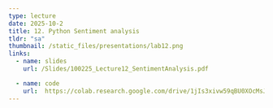 ```yaml
---
type: lecture
date: 2025-10-2
title: 12. Python Sentiment analysis
tldr: "sa"
thumbnail: /static_files/presentations/lab12.png
links:
  - name: slides
    url: /Slides/100225_Lecture12_SentimentAnalysis.pdf

  - name: code
    url:  https://colab.research.google.com/drive/1jIs3xivw59qBU0XOcMsJiPU5yIMEndET?usp=sharing
---
```

